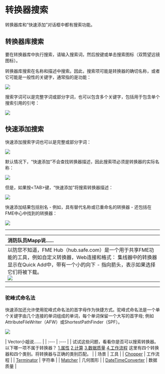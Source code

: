 # 转换器搜索

转换器库和“快速添加”对话框中都有搜索功能。

## 转换器库搜索

要在转换器库中执行搜索，请输入搜索词，然后按键或单击搜索图标（双筒望远镜图标）。

转换器库搜索在名称和描述中搜索。因此，搜索项可能是转换器的确切名称，或者它可能是一般性的关键字，通常指的是功能：

[![](../../.gitbook/assets/img4.004.transformergallerysearch.png)](https://github.com/safesoftware/FMETraining/blob/Desktop-Basic-2018/DesktopBasic4Transformers/Images/Img4.004.TransformerGallerySearch.png)

搜索字词可以是完整字词或部分字词，也可以包含多个关键字，包括用于包含单个搜索引用的引号：

[![](../../.gitbook/assets/img4.005.galleryquotedsearch.png)](https://github.com/safesoftware/FMETraining/blob/Desktop-Basic-2018/DesktopBasic4Transformers/Images/Img4.005.GalleryQuotedSearch.png)

## 快速添加搜索

快速添加搜索字词也可以是完整或部分字词：

[![](../../.gitbook/assets/img4.006.quickaddpartname.png)](https://github.com/safesoftware/FMETraining/blob/Desktop-Basic-2018/DesktopBasic4Transformers/Images/Img4.006.QuickAddPartName.png)

默认情况下，“快速添加”不会查找转换器描述，因此搜索项必须是转换器的实际名称：

[![](../../.gitbook/assets/img4.007.quickaddnameonly.png)](https://github.com/safesoftware/FMETraining/blob/Desktop-Basic-2018/DesktopBasic4Transformers/Images/Img4.007.QuickAddNameOnly.png)

但是，如果按&lt;TAB&gt;键，“快速添加”将搜索转换器描述：

[![](../../.gitbook/assets/img4.008.quickaddkeywordsearch.png)](https://github.com/safesoftware/FMETraining/blob/Desktop-Basic-2018/DesktopBasic4Transformers/Images/Img4.008.QuickAddKeywordSearch.png)

快速添加结果包括别名 - 例如，具有替代名称或已重命名的转换器 - 还包括在FME中心中找到的转换器：

[![](../../.gitbook/assets/img4.009.quickaddaliasresult.png)](https://github.com/safesoftware/FMETraining/blob/Desktop-Basic-2018/DesktopBasic4Transformers/Images/Img4.009.QuickAddAliasResult.png)

---

|  消防队员Mapp说...... |
| :--- |
|  以防您不知道，FME Hub（hub.safe.com）是一个用于共享FME功能的工具，例如自定义转换器，Web连接和格式： 集线器中的转换器显示在Quick Add中，带有一个小的向下 - 指向箭头，表示如果选择它们将被下载。<br>  [![](../../.gitbook/assets/img4.010.fmehubwebsite.png)](https://github.com/safesoftware/FMETraining/blob/Desktop-Basic-2018/DesktopBasic4Transformers/Images/Img4.010.FMEHubWebSite.png)   |

---

### 驼峰式命名法

快速添加还允许使用驼峰式命名法的首字母作为快捷方式。驼峰式命名法是一个单个关键字由几个连接的单词组成的单词，每个单词保留一个大写的首字母; 例如AttributeFileWriter（AFW）或ShortestPathFinder（SPF）。

[![](../../.gitbook/assets/img4.011.quickaddcamelcase.png)](https://github.com/safesoftware/FMETraining/blob/Desktop-Basic-2018/DesktopBasic4Transformers/Images/Img4.011.QuickAddCamelCase.png)

|  Vector小姐说......   |
| :--- | :--- |
|  试试这些问题，看看你是否可以搜索转换器。 以下哪一项不属于转换器？  [1.属性](http://52.73.3.37/fmedatastreaming/Manual/QAResponse2017.fmw?chapter=5&question=1&answer=1&DestDataset_TEXTLINE=C%3A%5CFMEOutput%5CQAResponse.html) [2.计算](http://52.73.3.37/fmedatastreaming/Manual/QAResponse2017.fmw?chapter=5&question=1&answer=2&DestDataset_TEXTLINE=C%3A%5CFMEOutput%5CQAResponse.html) [3.数据质量](http://52.73.3.37/fmedatastreaming/Manual/QAResponse2017.fmw?chapter=5&question=1&answer=3&DestDataset_TEXTLINE=C%3A%5CFMEOutput%5CQAResponse.html) [4.工作流程](http://52.73.3.37/fmedatastreaming/Manual/QAResponse2017.fmw?chapter=5&question=1&answer=4&DestDataset_TEXTLINE=C%3A%5CFMEOutput%5CQAResponse.html)  这里有四个转换器和四个类别。将转换器与正确的类别匹配。   |
| 场景 | 工具 |
| [Chopper](http://52.73.3.37/fmedatastreaming/Manual/QAResponse2017.fmw?chapter=5&question=2&answer=1&DestDataset_TEXTLINE=C%3A%5CFMEOutput%5CQAResponse.html) | 工作流程 |
| [Terminator](http://52.73.3.37/fmedatastreaming/Manual/QAResponse2017.fmw?chapter=5&question=2&answer=2&DestDataset_TEXTLINE=C%3A%5CFMEOutput%5CQAResponse.html) | 字符串 |
| [Matcher](http://52.73.3.37/fmedatastreaming/Manual/QAResponse2017.fmw?chapter=5&question=2&answer=3&DestDataset_TEXTLINE=C%3A%5CFMEOutput%5CQAResponse.html) | 几何图形 |
| [DateTimeConverter](http://52.73.3.37/fmedatastreaming/Manual/QAResponse2017.fmw?chapter=5&question=2&answer=4&DestDataset_TEXTLINE=C%3A%5CFMEOutput%5CQAResponse.html) | 数据质量 |

